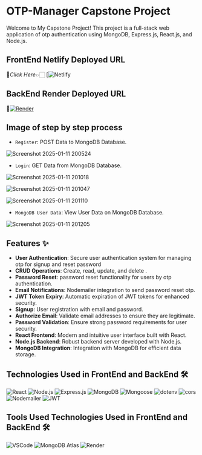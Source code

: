# OTP-Manager Capstone Project 

Welcome to My Capstone Project! This project is a full-stack web application of otp authentication using MongoDB, Express.js, React.js, and Node.js.

## FrontEnd Netlify Deployed URL

🔸*Click Here*👉🏻 [![Netlify](https://capstone-frontendpro.netlify.app/)

## BackEnd Render Deployed URL 
🔸[![Render](https://img.shields.io/badge/Render-%46E3B7.svg?style=for-the-badge&logo=render&logoColor=white)](https://capstone-backend-mern-1.onrender.com)


## Image of step by step process

  - `Register`: POST Data to MongoDB Database.

![Screenshot 2025-01-11 200524](https://github.com/user-attachments/assets/9f1192bb-7d39-4e7b-8c48-6280b7b1c7fb)

   - `Login`: GET Data from MongoDB Database.

![Screenshot 2025-01-11 201018](https://github.com/user-attachments/assets/963d7bf7-ccc6-4d31-afb6-9af6ff5b274b)

![Screenshot 2025-01-11 201047](https://github.com/user-attachments/assets/ba9f158c-1235-4e19-b443-12a438902ef5)

![Screenshot 2025-01-11 201110](https://github.com/user-attachments/assets/abd37642-4d86-4f80-97b9-ea2813df64a0)


   - `MongoDB User Data`: View User Data on MongoDB Database.

![Screenshot 2025-01-11 201205](https://github.com/user-attachments/assets/584bf85c-7c76-4921-b6fc-d636c3049edd)



## Features ✨

- **User Authentication**: Secure user authentication system for managing otp for signup and reset password
- **CRUD Operations**: Create, read, update, and delete .
- **Password Reset**: password reset functionality for users by otp authentication.
- **Email Notifications**: Nodemailer integration to send password reset otp.
- **JWT Token Expiry**: Automatic expiration of JWT tokens for enhanced security.
- **Signup**: User registration with email and password.
- **Authorize Email**: Validate email addresses to ensure they are legitimate.
- **Password Validation**: Ensure strong password requirements for user security.
- **React Frontend**: Modern and intuitive user interface built with React.
- **Node.js Backend**: Robust backend server developed with Node.js.
- **MongoDB Integration**: Integration with MongoDB for efficient data storage.

## Technologies Used in FrontEnd and BackEnd 🛠️

![React](https://img.shields.io/badge/React-61DAFB?style=for-the-badge&logo=react&logoColor=white)
![Node.js](https://img.shields.io/badge/Node.js-43853D?style=for-the-badge&logo=node.js&logoColor=white)
![Express.js](https://img.shields.io/badge/Express.js-000000?style=for-the-badge&logo=express&logoColor=white)
![MongoDB](https://img.shields.io/badge/MongoDB-4EA94B?style=for-the-badge&logo=mongodb&logoColor=white)
![Mongoose](https://img.shields.io/badge/Mongoose-880000?style=for-the-badge&logo=mongoose&logoColor=white)
![dotenv](https://img.shields.io/badge/dotenv-007A88?style=for-the-badge&logo=dotenv&logoColor=white)
![cors](https://img.shields.io/badge/cors-1572B6?style=for-the-badge&logo=cors&logoColor=white)
![Nodemailer](https://img.shields.io/badge/Nodemailer-339933?style=for-the-badge&logo=nodemailer&logoColor=white)
![JWT](https://img.shields.io/badge/JWT-000000?style=for-the-badge&logo=json-web-tokens&logoColor=white)


## Tools Used Technologies Used in FrontEnd and BackEnd 🛠️

![VSCode](https://img.shields.io/badge/VSCode-007ACC?style=for-the-badge&logo=visual-studio-code&logoColor=white)
![MongoDB Atlas](https://img.shields.io/badge/MongoDB%20Atlas-4DB33D?style=for-the-badge&logo=mongodb&logoColor=white)
![Render](https://img.shields.io/badge/Render-000000?style=for-the-badge&logo=render&logoColor=white)

